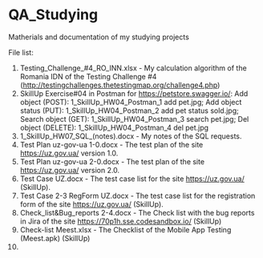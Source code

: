 # QA_Studying
Matherials and documentation of my studying projects

File list:
1) Testing_Challenge_#4_RO_INN.xlsx - My calculation algorithm of the Romania IDN of the Testing Challenge #4 (http://testingchallenges.thetestingmap.org/challenge4.php)
2) SkillUp Exercise#04 in Postman for https://petstore.swagger.io/: Add object (POST): 1_SkillUp_HW04_Postman_1 add pet.jpg; Add object status (PUT): 1_SkillUp_HW04_Postman_2 add pet status sold.jpg; Search object (GET): 1_SkillUp_HW04_Postman_3 search pet.jpg; Del object (DELETE):  1_SkillUp_HW04_Postman_4 del pet.jpg
3) 1_SkillUp_HW07_SQL_(notes).docx - My notes of the SQL requests.
4) Test Plan uz-gov-ua 1-0.docx - The test plan of the site https://uz.gov.ua/ version 1.0.
5) Test Plan uz-gov-ua 2-0.docx - The test plan of the site https://uz.gov.ua/ version 2.0.
6) Test Case UZ.docx - The test case list for the site https://uz.gov.ua/ (SkillUp).
7) Test Case 2-3 RegForm UZ.docx - The test case list for the registration form of the site https://uz.gov.ua/ (SkillUp).
8) Check_list&Bug_reports 2-4.docx - The Check list with the bug reports in Jira of the site https://70p1h.sse.codesandbox.io/ (SkillUp)
9) Check-list Meest.xlsx - The Checklist of the Mobile App Testing (Meest.apk) (SkillUp)
10) 
